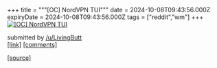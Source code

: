 +++
title = """[OC] NordVPN TUI"""
date = 2024-10-08T09:43:56.000Z
expiryDate = 2024-10-08T09:43:56.000Z
tags = ["reddit","wm"]
+++
[![[OC] NordVPN TUI](https://preview.redd.it/uei91j3z6itd1.png?width=640&crop=smart&auto=webp&s=d4ac73fa13f2cad96892b2287d24d16ecb2fb6a1 "[OC] NordVPN TUI")](https://www.reddit.com/r/unixporn/comments/1fyvwzt/oc_nordvpn_tui/)

submitted by [/u/LivingButt](https://www.reddit.com/user/LivingButt)  
[\[link\]](https://i.redd.it/uei91j3z6itd1.png) [\[comments\]](https://www.reddit.com/r/unixporn/comments/1fyvwzt/oc_nordvpn_tui/)

[[source]](https://www.reddit.com/r/unixporn/comments/1fyvwzt/oc_nordvpn_tui/)
